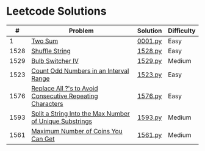 # Leetcode Solutions


| # | Problem | Solution | Difficulty |
| --- | --- | --- | --- |
| 1 | [Two Sum](https://leetcode.com/problems/two-sum/) | [0001.py](/leetcode/solutions/0001.py) | Easy |
| 1528 | [Shuffle String](https://leetcode.com/problems/shuffle-string/) | [1528.py](/leetcode/solutions/1528.py) | Easy |
| 1529 | [Bulb Switcher IV](https://leetcode.com/problems/bulb-switcher-iv/) | [1529.py](/leetcode/solutions/1529.py) | Medium |
| 1523 | [Count Odd Numbers in an Interval Range](https://leetcode.com/problems/count-odd-numbers-in-an-interval-range/) | [1523.py](/leetcode/solutions/1523.py) | Easy |
| 1576 | [Replace All ?'s to Avoid Consecutive Repeating Characters](https://leetcode.com/problems/replace-all-s-to-avoid-consecutive-repeating-characters/) | [1576.py](/leetcode/solutions/1576.py) | Easy |
| 1593 | [Split a String Into the Max Number of Unique Substrings](https://leetcode.com/problems/split-a-string-into-the-max-number-of-unique-substrings) | [1593.py](/leetcode/solutions/1593.py) | Medium |
| 1561 | [Maximum Number of Coins You Can Get](https://leetcode.com/problems/maximum-number-of-coins-you-can-get) | [1561.py](/leetcode/solutions/1561.py) | Medium |
